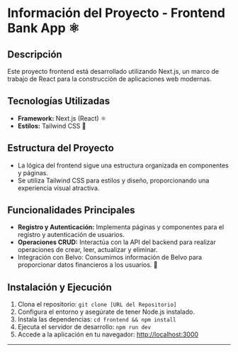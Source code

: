 # Información del Proyecto - Frontend Bank App ⚛️

## Descripción
Este proyecto frontend está desarrollado utilizando Next.js, un marco de trabajo de React para la construcción de aplicaciones web modernas.

## Tecnologías Utilizadas
- **Framework:** Next.js (React) ⚛️
- **Estilos:** Tailwind CSS 🎨

## Estructura del Proyecto
- La lógica del frontend sigue una estructura organizada en componentes y páginas.
- Se utiliza Tailwind CSS para estilos y diseño, proporcionando una experiencia visual atractiva.

## Funcionalidades Principales
- **Registro y Autenticación:** Implementa páginas y componentes para el registro y autenticación de usuarios.
- **Operaciones CRUD:** Interactúa con la API del backend para realizar operaciones de crear, leer, actualizar y eliminar.
- Integración con Belvo: Consumimos información de Belvo para proporcionar datos financieros a los usuarios. 💸

## Instalación y Ejecución
1. Clona el repositorio: `git clone [URL del Repositorio]`
2. Configura el entorno y asegúrate de tener Node.js instalado.
3. Instala las dependencias: `cd frontend && npm install`
4. Ejecuta el servidor de desarrollo: `npm run dev`
5. Accede a la aplicación en tu navegador: [http://localhost:3000](http://localhost:3000)

---